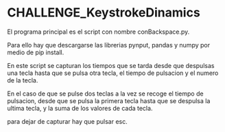 # CHALLENGE_KeystrokeDinamics
El programa principal es el script con nombre conBackspace.py.<p>
Para ello hay que descargarse las librerias pynput, pandas y numpy por medio de pip install.<p>
En este script se capturan los tiempos que se tarda desde que despulsas una tecla hasta que se pulsa otra tecla, el tiempo de pulsacion y el numero de la tecla.<p>
En el caso de que se pulse dos teclas a la vez se recoge el tiempo de pulsacion, desde que se pulsa la primera tecla hasta que se despulsa la ultima tecla, y la suma de los valores de cada tecla.<p>
para dejar de capturar hay que pulsar esc.
